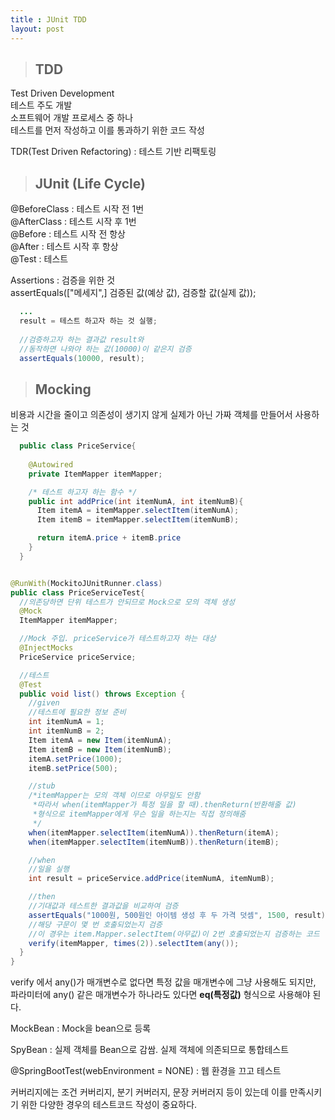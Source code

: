 ```yaml
---
title : JUnit TDD
layout: post
---
```


>## TDD 

Test Driven Development  
테스트 주도 개발  
소프트웨어 개발 프로세스 중 하나  
테스트를 먼저 작성하고 이를 통과하기 위한 코드 작성   

TDR(Test Driven Refactoring) : 테스트 기반 리팩토링  

>## JUnit (Life Cycle)  

@BeforeClass : 테스트 시작 전 1번  
@AfterClass : 테스트 시작 후 1번  
@Before : 테스트 시작 전 항상  
@After : 테스트 시작 후 항상  
@Test : 테스트  

Assertions : 검증을 위한 것  
assertEquals(["메세지",] 검증된 값(예상 값), 검증할 값(실제 값));  
```java
  ...
  result = 테스트 하고자 하는 것 실행;
  
  //검증하고자 하는 결과값 result와
  //동작하면 나와야 하는 값(10000)이 같은지 검증
  assertEquals(10000, result);
```

>## Mocking  

비용과 시간을 줄이고 의존성이 생기지 않게 실제가 아닌 가짜 객체를 만들어서 사용하는 것  

```java
  public class PriceService{
    
    @Autowired
    private ItemMapper itemMapper;

    /* 테스트 하고자 하는 함수 */
    public int addPrice(int itemNumA, int itemNumB){
      Item itemA = itemMapper.selectItem(itemNumA);
      Item itemB = itemMapper.selectItem(itemNumB);

      return itemA.price + itemB.price
    }
  }
```

```java

@RunWith(MockitoJUnitRunner.class)
public class PriceServiceTest{
  //의존당하면 단위 테스트가 안되므로 Mock으로 모의 객체 생성
  @Mock
  ItemMapper itemMapper;

  //Mock 주입. priceService가 테스트하고자 하는 대상
  @InjectMocks
  PriceService priceService;

  //테스트
  @Test
  public void list() throws Exception {
    //given
    //테스트에 필요한 정보 준비
    int itemNumA = 1;
    int itemNumB = 2; 
    Item itemA = new Item(itemNumA);
    Item itemB = new Item(itemNumB);
    itemA.setPrice(1000);
    itemB.setPrice(500);

    //stub
    /*itemMapper는 모의 객체 이므로 아무일도 안함
     *따라서 when(itemMapper가 특정 일을 할 때).thenReturn(반환해줄 값)
     *형식으로 itemMapper에게 무슨 일을 하는지는 직접 정의해줌
     */
    when(itemMapper.selectItem(itemNumA)).thenReturn(itemA);
    when(itemMapper.selectItem(itemNumB)).thenReturn(itemB);

    //when
    //일을 실행
    int result = priceService.addPrice(itemNumA, itemNumB);

    //then
    //기대값과 테스트한 결과값을 비교하여 검증
    assertEquals("1000원, 500원인 아이템 생성 후 두 가격 덧셈", 1500, result);
    //해당 구문이 몇 번 호출되었는지 검증
    //이 경우는 item.Mapper.selectItem(아무값)이 2번 호출되었는지 검증하는 코드
    verify(itemMapper, times(2)).selectItem(any());
  }
}
```

verify 에서 any()가 매개변수로 없다면 특정 값을 매개변수에 그냥 사용해도 되지만, 파라미터에 any() 같은 매개변수가 하나라도 있다면 **eq(특정값)** 형식으로 사용해야 된다.  

MockBean : Mock을 bean으로 등록  

SpyBean : 실제 객체를 Bean으로 감쌈. 실제 객체에 의존되므로 통합테스트  

@SpringBootTest(webEnvironment = NONE) : 웹 환경을 끄고 테스트

커버리지에는 조건 커버리지, 분기 커버러지, 문장 커버러지 등이 있는데 이를 만족시키기 위한 다양한 경우의 테스트코드 작성이 중요하다.